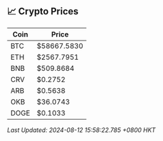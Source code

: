 ## 📈 Crypto Prices

| Coin | Price |
| ---- | ----- |
| BTC | $58667.5830 |
| ETH | $2567.7951 |
| BNB | $509.8684 |
| CRV | $0.2752 |
| ARB | $0.5638 |
| OKB | $36.0743 |
| DOGE | $0.1033 |

_Last Updated: 2024-08-12 15:58:22.785 +0800 HKT_